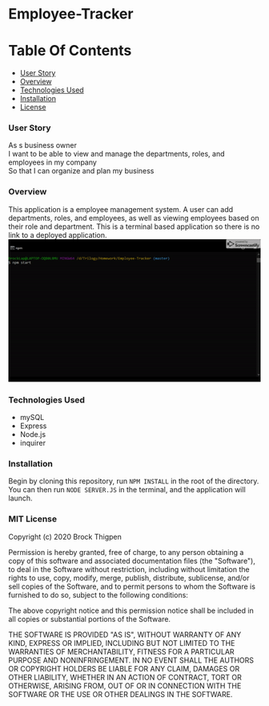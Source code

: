 # Employee-Tracker

# Table Of Contents
- [User Story](#User-Story)
- [Overview](#Use)
- [Technologies Used](#Tech-Used)
- [Installation](#Installation)
- [License](#license)

### <a name="User-Story"></a>User Story
As s business owner<Br/>
I want to be able to view and manage the departments, roles, and employees in my company<br/>
So that I can organize and plan my business

### <a name="Use"></a>Overview
This application is a employee management system. A user can add departments, roles, and employees, as well as viewing employees based on their role and department. This is a terminal based application so there is no link to a deployed application.
![alt text](assets/images/demo.gif)

### <a name="Tech-Used"></a>Technologies Used
<ul>
  <li>mySQL</li>
  <li>Express</li>
  <li>Node.js</li>
  <li>inquirer</li>
</ul>

### <a name="Installation"></a>Installation
Begin by cloning this repository, run <code>NPM INSTALL</code> in the root of the directory. You can then run <code>NODE SERVER.JS</code> in the terminal, and the application will launch.
  
### <a name="license"></a>MIT License

Copyright (c) 2020 Brock Thigpen

Permission is hereby granted, free of charge, to any person obtaining a copy
of this software and associated documentation files (the "Software"), to deal
in the Software without restriction, including without limitation the rights
to use, copy, modify, merge, publish, distribute, sublicense, and/or sell
copies of the Software, and to permit persons to whom the Software is
furnished to do so, subject to the following conditions:

The above copyright notice and this permission notice shall be included in all
copies or substantial portions of the Software.

THE SOFTWARE IS PROVIDED "AS IS", WITHOUT WARRANTY OF ANY KIND, EXPRESS OR
IMPLIED, INCLUDING BUT NOT LIMITED TO THE WARRANTIES OF MERCHANTABILITY,
FITNESS FOR A PARTICULAR PURPOSE AND NONINFRINGEMENT. IN NO EVENT SHALL THE
AUTHORS OR COPYRIGHT HOLDERS BE LIABLE FOR ANY CLAIM, DAMAGES OR OTHER
LIABILITY, WHETHER IN AN ACTION OF CONTRACT, TORT OR OTHERWISE, ARISING FROM,
OUT OF OR IN CONNECTION WITH THE SOFTWARE OR THE USE OR OTHER DEALINGS IN THE
SOFTWARE.
